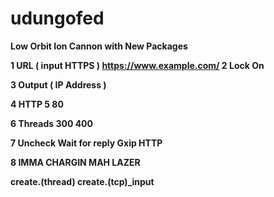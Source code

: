 # udungofed
<b>Low Orbit Ion Cannon with New Packages<b> 


1 URL ( input HTTPS ) https://www.example.com/ 
2 Lock On 

3 Output ( IP Address ) 

4 HTTP
5 80 

6 Threads 
300 
400 

7 Uncheck 
Wait for reply 
Gxip HTTP 

8 IMMA CHARGIN MAH LAZER 


create.(thread)
create.(tcp)_input



